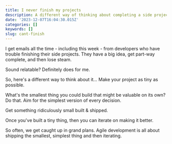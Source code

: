 ```yaml
---
title: I never finish my projects
description: A different way of thinking about completing a side project
date: '2023-12-07T16:04:30.015Z'
categories: []
keywords: []
slug: cant-finish
---
```


I get emails all the time - including this week - from developers who have trouble finishing their side projects. They have a big idea, get part-way complete, and then lose steam.

Sound relatable? Definitely does for me.

So, here's a different way to think about it... Make your project as tiny as possible.

What's the smallest thing you could build that might be valuable on its own? Do that. Aim for the simplest version of every decision.

Get something ridiculously small built & shipped.

Once you've built a tiny thing, then you can iterate on making it better.

So often, we get caught up in grand plans. Agile development is all about shipping the smallest, simplest thing and then iterating.
